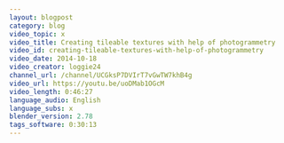 ```yaml
---
layout: blogpost
category: blog
video_topic: x
video_title: Creating tileable textures with help of photogrammetry
video_id: creating-tileable-textures-with-help-of-photogrammetry
video_date: 2014-10-18
video_creator: loggie24
channel_url: /channel/UCGksP7DVIrT7vGwTW7khB4g
video_url: https://youtu.be/uoDMab1OGcM
video_length: 0:46:27
language_audio: English
language_subs: x
blender_version: 2.78
tags_software: 0:30:13
---
```


